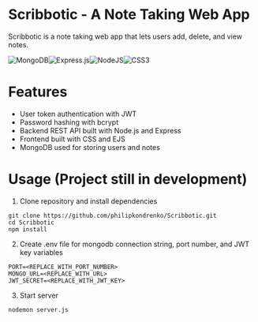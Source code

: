 # Scribbotic - A Note Taking Web App
Scribbotic is a note taking web app that lets users add, delete, and view notes. 

![MongoDB](https://img.shields.io/badge/MongoDB-%234ea94b.svg?style=for-the-badge&logo=mongodb&logoColor=white)![Express.js](https://img.shields.io/badge/express.js-%23404d59.svg?style=for-the-badge&logo=express&logoColor=%2361DAFB)![NodeJS](https://img.shields.io/badge/node.js-6DA55F?style=for-the-badge&logo=node.js&logoColor=white)![CSS3](https://img.shields.io/badge/css3-%231572B6.svg?style=for-the-badge&logo=css3&logoColor=white)



# Features
- User token authentication with JWT
- Password hashing with bcrypt
- Backend REST API built with Node.js and Express
- Frontend built with CSS and EJS 
- MongoDB used for storing users and notes


# Usage (Project still in development)
1. Clone repository and install dependencies
```
git clone https://github.com/philipkondrenko/Scribbotic.git
cd Scribbotic
npm install
```
2. Create .env file for mongodb connection string, port number, and JWT key variables
```
PORT=<REPLACE_WITH_PORT_NUMBER>
MONGO_URL=<REPLACE_WITH_URL>
JWT_SECRET=<REPLACE_WITH_JWT_KEY>
```
3. Start server
```
nodemon server.js
```


